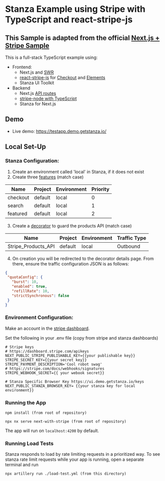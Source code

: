 # Stanza Example using Stripe with TypeScript and react-stripe-js
## This Sample is adapted from the official [Next.js + Stripe Sample](https://github.com/vercel/next.js/tree/canary/examples/with-stripe-typescript)

This is a full-stack TypeScript example using:

- Frontend:
  - Next.js and [SWR](https://github.com/vercel/swr)
  - [react-stripe-js](https://github.com/stripe/react-stripe-js) for [Checkout](https://stripe.com/checkout) and [Elements](https://stripe.com/elements)
  - Stanza UI Toolkit
- Backend
  - Next.js [API routes](https://nextjs.org/docs/api-routes/introduction)
  - [stripe-node with TypeScript](https://github.com/stripe/stripe-node#usage-with-typescript)
  - Stanza for Next.js

## Demo

- Live demo: https://testapp.demo.getstanza.io/


## Local Set-Up

### Stanza Configuration:

 1. Create an environment called 'local' in Stanza, if it does not exist
 2. Create three [features](https://ui.demo.getstanza.io/features) (match case)

  | Name     | Project | Environment | Priority |
  |----------|---------|-------------|----------|
  | checkout | default | local       | 0        |
  | search   | default | local       | 1        |
  | featured | default | local       | 2        |

 3. Create a [decorator](https://ui.demo.getstanza.io/decorators) to guard the products API (match case)
 
  | Name                | Project | Environment | Traffic Type |
  |---------------------|---------|-------------|--------------|
  | Stripe_Products_API | default | local       | Outbound     |

 4. On creation you will be redirected to the decorator details page. From there, ensure the traffic configuration JSON is as follows:

 ```json
{
  "quotaConfig": {
    "burst": 10,
    "enabled": true,
    "refillRate": 10,
    "strictSynchronous": false
  }
}
 ```

### Environment Configuration:
Make an account in the [stripe dashboard](https://dashboard.stripe.com). 

Set the following in your .env file (copy from stripe and stanza dashboards)
```
# Stripe keys
# https://dashboard.stripe.com/apikeys
NEXT_PUBLIC_STRIPE_PUBLISHABLE_KEY={{your publishable key}}
STRIPE_SECRET_KEY={{your secret key}}
STRIPE_PAYMENT_DESCRIPTION='Cool robot swag'
# https://stripe.com/docs/webhooks/signatures
STRIPE_WEBHOOK_SECRET={{ your webook secret}}

# Stanza Specific Browser Key https://ui.demo.getstanza.io/keys
NEXT_PUBLIC_STANZA_BROWSER_KEY= {{your stanza key for local environment}}
```

### Running the App

```
npm install (from root of repository)

npx nx serve next-with-stripe (from root of repository)
```

The app will run on `localhost:4200` by default.

### Running Load Tests

Stanza responds to load by rate limiting requests in a prioritized way. To see stanza rate limit requests while your app is running, open a separate terminal and run

```
npx artillery run ./load-test.yml (from this directory)
```